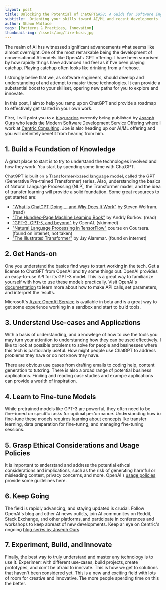```yaml
---
layout: post
title: Unlocking the Potential of ChatGPT&#58; A Guide for Software Engineers
subtitle:  Orienting your skills toward AI/ML and recent developments
author: Shawn Wallace
tags: [Patterns & Practices, Innovation]
thumbnail-img: /assets/img/fire-hose.jpg
---
```


The realm of AI has witnessed significant advancements what seems like almost overnight. One of the most remarkable being the development of conversational AI models like OpenAI's GPT offering. I have been surprised by how rapidly things have advanced and feel as if I've been playing catchup. Playing catchup often looks like drinking from a firehose.

I strongly belive that we, as software engineers, should develop and understanding of and attempt to master these technologies. It can provide a substantial boost to your skillset, opening new paths for you to explore and innovate. 

In this post, I aim to help you ramp up on ChatGPT and provide a roadmap to effectively get started in your own work.

First, I will point you to a [blog series](https://centricconsulting.com/blog/author/josepho/) currently being published by  [Joseph Ours](https://centricconsulting.com/team/joseph-ours/) who leads the Modern Software Development Service Offering where I work at [Centric Consulting](https://centricconsulting.com). Joe is also heading up our AI/ML offering and you will definitely benefit from hearing from him.

## 1. Build a Foundation of Knowledge

A great place to start is to try to understand the technologies involved and how they work. You start by spending some time with ChatGPT.

ChatGPT is built on a [Transformer-based language model](https://en.wikipedia.org/wiki/Transformer_(machine_learning_model)), called the GPT (Generative Pre-trained Transformer) series. Also, understanding the basics of Natural Language Processing (NLP), the Transformer model, and the idea of transfer learning will provide a solid foundation. Some great resources to get started are:

- ["What is ChatGPT Doing ... and Why Does It Work"](https://a.co/d/bIHp7kn) by Steven Wolfram. (read)
- ["The Hundred-Page Machine Learning Book"](https://a.co/d/9B5tbca) by Andrly Burkov. (read)
- ["GPT-2, GPT-3, and beyond"](https://openai.com/research/#gpt-2-gpt-3-and-beyond) by OpenAI. (skimmed)
- ["Natural Language Processing in TensorFlow"](https://www.coursera.org/learn/natural-language-processing-tensorflow) course on Coursera. (found on internet, not taken)
- ["The Illustrated Transformer"](http://jalammar.github.io/illustrated-transformer/) by Jay Alammar. (found on internet)

## 2. Get Hands-on

One you understand the basics find ways to start working in the tech. Get a license to ChatGPT from OpenAI and try some things out. OpenAI provides an easy-to-use API for its GPT-3 model. This is a great way to familiarize yourself with how to use these models practically. Visit OpenAI's [documentation](https://beta.openai.com/docs/) to learn more about how to make API calls, set parameters, and interpret the results.

Microsoft's [Azure OpenAI Service](https://azure.microsoft.com/en-us/products/cognitive-services/openai-service/?ef_id=_k_CjwKCAjw67ajBhAVEiwA2g_jEAkcCR9-hhgyGjY1ntxGkwYYSrd39pMuYpLpx5gX61Bo5rqmCSndXRoCx-EQAvD_BwE_k_&OCID=AIDcmm5edswduu_SEM__k_CjwKCAjw67ajBhAVEiwA2g_jEAkcCR9-hhgyGjY1ntxGkwYYSrd39pMuYpLpx5gX61Bo5rqmCSndXRoCx-EQAvD_BwE_k_&gad=1&gclid=CjwKCAjw67ajBhAVEiwA2g_jEAkcCR9-hhgyGjY1ntxGkwYYSrd39pMuYpLpx5gX61Bo5rqmCSndXRoCx-EQAvD_BwE) is available in beta and is a great way to get some experience working in a sandbox and start to build tools.

## 3. Understand Use-cases and Applications

With a basis of understanding, and a knowlege of how to use the tools you may turn your attention to understanding how they can be used effectively. I like to look at possible problems to solve for people and businesses where this tech is particularly useful. How might people use ChatGPT to address problems they have or do not know they have.

There are obvious use cases from drafting emails to coding help, content generation to tutoring. There is also a broad range of potential business applications. Finding and reading case studies and example applications can provide a wealth of inspiration.

## 4. Learn to Fine-tune Models

While pretrained models like GPT-3 are powerful, they often need to be fine-tuned on specific tasks for optimal performance. Understanding how to fine-tune these models requires learning about concepts like transfer learning, data preparation for fine-tuning, and managing fine-tuning sessions.

## 5. Grasp Ethical Considerations and Usage Policies

It is important to understand and address the potential ethical considerations and implications, such as the risk of generating harmful or misleading content, privacy concerns, and more. OpenAI's [usage policies](https://platform.openai.com/docs/usage-policies) provide some guidelines here.

## 6. Keep Going

The field is rapidly advancing, and staying updated is crucial. Follow OpenAI's blog and other AI news outlets, join AI communities on Reddit, Stack Exchange, and other platforms, and participate in conferences and workshops to keep abreast of new developments. Keep an eye on Centric's ongoing [blog series by Joseph Ours](https://centricconsulting.com/blog/author/josepho/).

## 7. Experiment, Build, and Innovate

Finally, the best way to truly understand and master any technology is to use it. Experiment with different use-cases, build projects, create prototypes, and don't be afraid to innovate. This is how we get to solutions that haven't been considered yet. This is a new and exciting field with lots of room for creative and innovative. The more people spending time on this the better.
